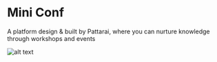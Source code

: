 # Mini Conf
A platform design &amp; built by Pattarai, where you can nurture knowledge through workshops and events

![alt text](https://i.ibb.co/L6hX3pD/miniconf.png)
